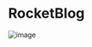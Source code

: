# RocketBlog

![image](https://user-images.githubusercontent.com/38231334/185497236-41d11c4a-d0f0-4bd0-afed-2f280079c26e.png)
